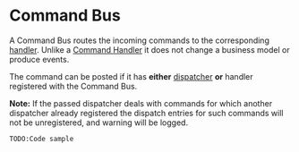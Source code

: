 # Command Bus

A Command Bus routes the incoming commands to the corresponding [handler](./command-handler.md). Unlike a [Command Handler](./command-handler.md) it does not change a business model or produce events.

The command can be posted if it has **either** [dispatcher](./command-dispatcher.md) **or** handler registered with the Command Bus.

**Note:** If the passed dispatcher deals with commands for which another dispatcher already registered the dispatch entries for such commands will not be unregistered, and warning will be logged.

`TODO:Code sample` 